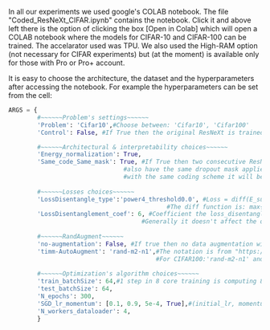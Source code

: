 In all our experiments we used google's COLAB notebook. The file "Coded_ResNeXt_CIFAR.ipynb" contains the
notebook. Click it and above left there is the option of clicking the box [Open in Colab] which will open a COLAB notebook
where the models for CIFAR-10 and CIFAR-100 can be trained. The accelarator used was TPU. We also used the High-RAM option (not necessary for CIFAR experiments) but 
(at the moment) is available only for those with Pro or Pro+ account.

It is easy to choose the architecture, the dataset and the hyperparameters after accessing the notebook. For example the hyperparameters
can be set from the cell:
```python
ARGS = {
        #~~~~~~Problem's settings~~~~~~
        'Problem': 'Cifar10',#Choose between: 'Cifar10', 'Cifar100'  
        'Control': False, #If True then the original ResNeXt is trained.

        #~~~~~~Architectural & interpretability choices~~~~~~
        'Energy_normalization': True,
        'Same_code_Same_mask': True, #If True then two consecutive ResNeXt blocks that have the same coding scheme will
                                #also have the same dropout mask applied to them. Therefore out of N consecutive ResNeXt blocks
                                #with the same coding scheme it will be the first one dropSubNN_probability that counts.
   
        #~~~~~~Losses choices~~~~~~
        'LossDisentangle_type':'power4_threshold0.0', #Loss = diff(E_subNN, target_Energy, threshold)^power.
                                            #The diff function is: max{ |Energy_subNN-target_Energy|-threshold, 0}
        'LossDisentanglement_coef': 6, #Coefficient the loss_disentangle is multiplied with (Denoted $\mu$ in the paper)
                                     #Generally it doesn't affect the overall performance but improves the binary classifiers.
        
        #~~~~~~RandAugment~~~~~~
        'no-augmentation': False, #If true then no data augmentation will be used
        'timm-AutoAugment': 'rand-m2-n1',#The notation is from "https://fastai.github.io/timmdocs/RandAugment"
                                         #For CIFAR100:'rand-m2-n1' and for CIFAR10 'rand-m4-n3'
            
        #~~~~~~Optimization's algorithm choices~~~~~~
        'train_batchSize': 64,#1 step in 8 core training is computing 8 gradients and syncing them, so effectively the size is 8*64=512
        'test_batchSize': 64,
        'N_epochs': 300, 
        'SGD_lr_momentum': [0.1, 0.9, 5e-4, True],#(initial_lr, momentum, weight decay, Nesterov)
        'N_workers_dataloader': 4,
        }
```
